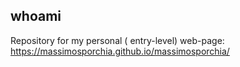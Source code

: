 ## whoami

Repository for my personal ( entry-level) web-page: https://massimosporchia.github.io/massimosporchia/ 
